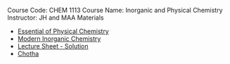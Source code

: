 
Course Code: CHEM 1113
Course Name: Inorganic and Physical Chemistry
	Instructor: JH and MAA
Materials
- [Essential of Physical Chemistry](file:///D:%5CAcademics%5CCHEM%20-%201113%20(Inorganic%20and%20Physical%20Chemistry)%5CBooks%5CEssentials%20Of%20Physical%20Chemistry%20-%20(Arun%20Bahl%20%20B.s.%20Bahl)%20(Z-Library).pdf)
- [Modern Inorganic Chemistry](file:///D:%5CAcademics%5CCHEM%20-%201113%20(Inorganic%20and%20Physical%20Chemistry)%5CBooks%5CModern%20Inorganic%20Chemistry%20(R%20D%20Madan)%20(Z-Library).pdf)
- [Lecture Sheet -  Solution](file:///D:%5CAcademics%5CCHEM%20-%201113%20(Inorganic%20and%20Physical%20Chemistry)%5CLectures%5C1%20-%20Solution.pdf)
- [Chotha](file:///D:%5CAcademics%5CCHEM%20-%201113%20(Inorganic%20and%20Physical%20Chemistry)%5CChotha)
